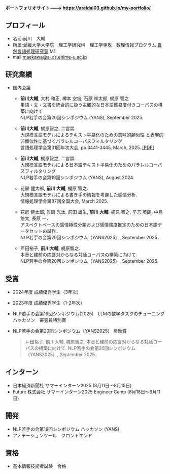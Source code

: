 #### ポートフォリオサイト---> <https://areldai03.github.io/my-portfolio/>
## プロフィール
- 名前:前川　大輔
- 所属:愛媛大学大学院　理工学研究科　理工学専攻　数理情報プログラム [自然言語処理研究室](https://sites.google.com/view/ehime-nlp/) M1
- mail:maekawa@ai.cs.ehime-u.ac.jp


## 研究業績
- 国内会議
  - **前川大輔**, 大村 和正, 樽本 空宙, 石原 祥太郎, 梶原 智之 <br>
    単語・文・文書を統合的に扱う主観的な日本語難易度付きコーパスの構築に向けて <br>
    NLP若手の会第20回シンポジウム (YANS), September 2025.
    
  - **前川大輔**, 梶原智之, 二宮崇. <br>
    大規模言語モデルによるテキスト平易化のための意味的類似性
と表層的非類似性に基づくパラレルコーパスフィルタリング <br>
    言語処理学会第31回年次大会, pp.3441-3445, March, 2025. [[PDF]](https://www.anlp.jp/proceedings/annual_meeting/2025/pdf_dir/Q8-20.pdf)
    
  - **前川大輔**, 梶原智之, 二宮崇. <br>
    大規模言語モデルによる日本語テキスト平易化のためのパラレルコーパスフィルタリング <br>
    NLP若手の会第19回シンポジウム (YANS), August 2024.
  
  - 花房 健太郎, **前川 大輔**, 梶原 智之．  
    大規模言語モデルによる書き手の情報を考慮した感情分析．  
    情報処理学会第87回全国大会, March 2025.
    
  - 花房 健太郎, 眞鍋 光汰, 前田 雄生, **前川 大輔**, 梶原 智之, 早志 英朗, 中島 悠太, 長原 一．  
アスペクトベースの感情極性分類および感情強度推定のための日本語データセットの試作．  
NLP若手の会第20回シンポジウム（YANS2025）, September 2025．

  - 戸田裕子, **前川大輔**, 梶原智之.  
  本音と建前の応答対からなる対話コーパスの構築に向けて.  
  NLP若手の会第20回シンポジウム（YANS2025）, September 2025.  
    
## 受賞
- 2024年度 成績優秀学生（3年次）
  
- 2023年度 成績優秀学生（1-2年次）
  
- NLP若手の会第19回シンポジウム(2025)　LLMの数学タスクのチューニングハッカソン　審査員特別賞
  
- NLP若手の会第20回シンポジウム（YANS2025） 奨励賞
  >戸田裕子, 前川大輔, 梶原智之.
  >本音と建前の応答対からなる対話コーパスの構築に向けて.
  >NLP若手の会第20回シンポジウム（YANS2025）, September 2025.

## インターン
 - 日本経済新聞社 サマーインターン2025 (8月11日〜8月15日)
 - Future 株式会社 サマーインターン2025 Engineer Camp (8月18日〜9月11日)
## 開発
- NLP若手の会第19回シンポジウム ハッカソン (YANS)
- アノテーションツール　フロントエンド
## 資格
- 基本情報技術者試験　合格

